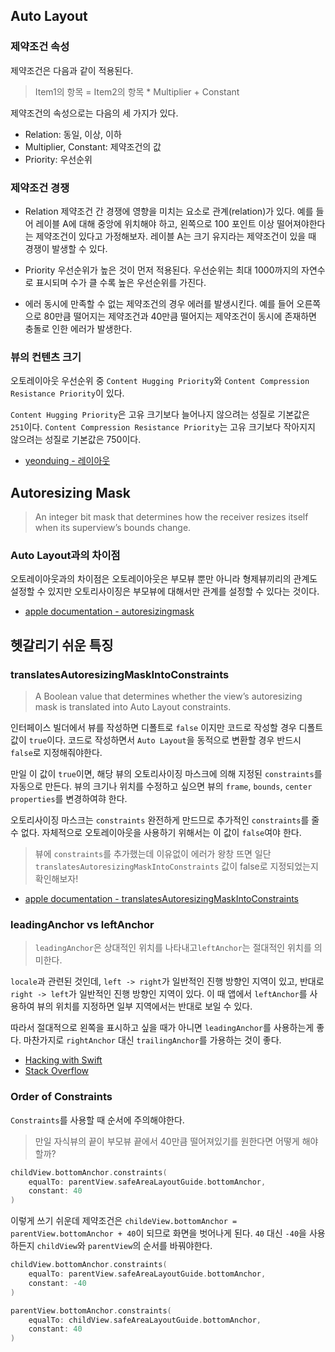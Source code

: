 ## Auto Layout

### 제약조건 속성

제약조건은 다음과 같이 적용된다.
>Item1의 항목 = Item2의 항목 * Multiplier + Constant

제약조건의 속성으로는 다음의 세 가지가 있다.
- Relation: 동일, 이상, 이하
- Multiplier, Constant: 제약조건의 값
- Priority: 우선순위

### 제약조건 경쟁

- Relation
제약조건 간 경쟁에 영향을 미치는 요소로 관계(relation)가 있다. 예를 들어 레이블 A에 대해 중앙에 위치해야 하고, 왼쪽으로 100 포인트 이상 떨어져야한다는 제약조건이 있다고 가정해보자. 레이블 A는 크기 유지라는 제약조건이 있을 때 경쟁이 발생할 수 있다.

- Priority
우선순위가 높은 것이 먼저 적용된다. 우선순위는 최대 1000까지의 자연수로 표시되며 수가 클 수록 높은 우선순위를 가진다.

- 에러
동시에 만족할 수 없는 제약조건의 경우 에러를 발생시킨다. 예를 들어 오른쪽으로 80만큼 떨어지는 제약조건과 40만큼 떨어지는 제약조건이 동시에 존재하면 충돌로 인한 에러가 발생한다.

### 뷰의 컨텐츠 크기
오토레이아웃 우선순위 중 `Content Hugging Priority`와 `Content Compression Resistance Priority`이 있다.

`Content Hugging Priority`은 고유 크기보다 늘어나지 않으려는 성질로 기본값은 `251`이다.
`Content Compression Resistance Priority`는 고유 크기보다 작아지지 않으려는 성질로 기본값은 750이다.

- [yeonduing - 레이아웃](https://yeonduing.tistory.com/29?category=836288)


## Autoresizing Mask
>An integer bit mask that determines how the receiver resizes itself when its superview’s bounds change.

### Auto Layout과의 차이점
오토레이아웃과의 차이점은 오토레이아웃은 부모뷰 뿐만 아니라 형제뷰끼리의 관계도 설정할 수 있지만 오토리사이징은 부모뷰에 대해서만 관계를 설정할 수 있다는 것이다.

- [apple documentation - autoresizingmask](https://developer.apple.com/documentation/uikit/uiview/1622559-autoresizingmask)


## 헷갈리기 쉬운 특징

### translatesAutoresizingMaskIntoConstraints
>A Boolean value that determines whether the view’s autoresizing mask is translated into Auto Layout constraints.

인터페이스 빌더에서 뷰를 작성하면 디폴트로 `false` 이지만 코드로 작성할 경우 디폴트 값이 `true`이다. 코드로 작성하면서 `Auto Layout`을 동적으로 변환할 경우 반드시 `false`로 지정해줘야한다.

만일 이 값이 `true`이면, 해당 뷰의 오토리사이징 마스크에 의해 지정된 `constraints`를 자동으로 만든다. 뷰의 크기나 위치를 수정하고 싶으면 뷰의 `frame`, `bounds`, `center properties`를 변경하여햐 한다.

오토리사이징 마스크는 `constraints` 완전하게 만드므로 추가적인 `constraints`를 줄 수 없다. 자체적으로 오토레이아웃을 사용하기 위해서는 이 값이 `false`여야 한다.

>뷰에 `constraints`를 추가했는데 이유없이 에러가 왕창 뜨면 일단 `translatesAutoresizingMaskIntoConstraints` 값이 false로 지정되었는지 확인해보자!

- [apple documentation - translatesAutoresizingMaskIntoConstraints](https://developer.apple.com/documentation/uikit/uiview/1622572-translatesautoresizingmaskintoco)

### leadingAnchor vs leftAnchor
>`leadingAnchor`은 상대적인 위치를 나타내고`leftAnchor`는 절대적인 위치를 의미한다. 

`locale`과 관련된 것인데, `left -> right`가 일반적인 진행 방향인 지역이 있고, 반대로 `right -> left`가 일반적인 진행 방향인 지역이 있다. 이 때 앱에서 `leftAnchor`를 사용하여 뷰의 위치를 지정하면 일부 지역에서는 반대로 보일 수 있다. 

따라서 절대적으로 왼쪽을 표시하고 싶을 때가 아니면 `leadingAnchor`를 사용하는게 좋다. 마찬가지로 `rightAnchor` 대신 `trailingAnchor`를 가용하는 것이 좋다.

- [Hacking with Swift](https://www.hackingwithswift.com/example-code/uikit/whats-the-difference-between-leading-trailing-left-and-right-anchors)
- [Stack Overflow](https://stackoverflow.com/questions/32981532/difference-between-leftanchor-and-leadinganchor/32981750)

### Order of Constraints
`Constraints`를 사용할 때 순서에 주의해야한다.

>만일 자식뷰의 끝이 부모뷰 끝에서 40만큼 떨어져있기를 원한다면 어떻게 해야할까?

```swift
childView.bottomAnchor.constraints(
    equalTo: parentView.safeAreaLayoutGuide.bottomAnchor,
    constant: 40
)
```

이렇게 쓰기 쉬운데 제약조건은 `childeView.bottomAnchor = parentView.bottomAnchor + 40`이 되므로 화면을 벗어나게 된다. `40` 대신 `-40`을 사용하든지 `childView`와 `parentView`의 순서를 바꿔야한다.

```swift
childView.bottomAnchor.constraints(
    equalTo: parentView.safeAreaLayoutGuide.bottomAnchor,
    constant: -40
)
```

```swift
parentView.bottomAnchor.constraints(
    equalTo: childView.safeAreaLayoutGuide.bottomAnchor,
    constant: 40
)
```
